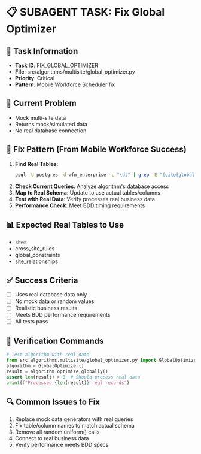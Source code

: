 # 📋 SUBAGENT TASK: Fix Global Optimizer

## 🎯 Task Information
- **Task ID**: FIX_GLOBAL_OPTIMIZER
- **File**: src/algorithms/multisite/global_optimizer.py
- **Priority**: Critical
- **Pattern**: Mobile Workforce Scheduler fix

## 🚨 Current Problem
- Mock multi-site data
- Returns mock/simulated data
- No real database connection

## 🔧 Fix Pattern (From Mobile Workforce Success)
1. **Find Real Tables**: 
   ```bash
   psql -U postgres -d wfm_enterprise -c "\dt" | grep -E "(site|global|cross_site|multi)"
   ```
2. **Check Current Queries**: Analyze algorithm's database access
3. **Map to Real Schema**: Update to use actual tables/columns
4. **Test with Real Data**: Verify processes real business data
5. **Performance Check**: Meet BDD timing requirements

## 📊 Expected Real Tables to Use
- sites
- cross_site_rules
- global_constraints
- site_relationships

## ✅ Success Criteria
- [ ] Uses real database data only
- [ ] No mock data or random values
- [ ] Realistic business results
- [ ] Meets BDD performance requirements
- [ ] All tests pass

## 🧪 Verification Commands
```python
# Test algorithm with real data
from src.algorithms.multisite/global_optimizer.py import GlobalOptimizer
algorithm = GlobalOptimizer()
result = algorithm.optimize_globally()
assert len(result) > 0  # Should process real data
print(f"Processed {len(result)} real records")
```

## 🔍 Common Issues to Fix
1. Replace mock data generators with real queries
2. Fix table/column names to match actual schema
3. Remove all random.uniform() calls
4. Connect to real business data
5. Verify performance meets BDD specs
